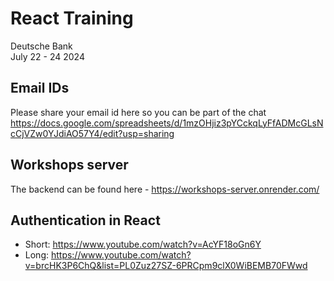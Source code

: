 # React Training

Deutsche Bank  
July 22 - 24 2024

## Email IDs

Please share your email id here so you can be part of the chat
https://docs.google.com/spreadsheets/d/1mzOHjiz3pYCckqLyFfADMcGLsNcCjVZw0YJdiAO57Y4/edit?usp=sharing

## Workshops server

The backend can be found here - https://workshops-server.onrender.com/

## Authentication in React

-   Short: https://www.youtube.com/watch?v=AcYF18oGn6Y
-   Long: https://www.youtube.com/watch?v=brcHK3P6ChQ&list=PL0Zuz27SZ-6PRCpm9clX0WiBEMB70FWwd
